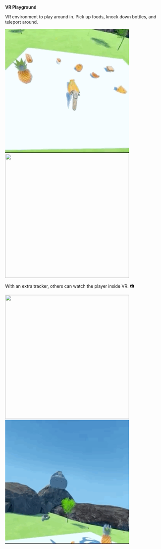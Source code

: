 **VR Playground**

VR environment to play around in.
Pick up foods, knock down bottles, and teleport around.

<img src=https://github.com/nat-w/VR-Playground/blob/master/Gifs/vr_1.gif width="400" height="400"/> <img src=https://github.com/nat-w/VR-Playground/blob/master/Gifs/vr_2.gif width="400" height="400"/>


With an extra tracker, others can watch the player inside VR. :camera:

<img src=https://github.com/nat-w/VR-Playground/blob/master/Gifs/spectator_1.gif width="400" height="400"/> <img src=https://github.com/nat-w/VR-Playground/blob/master/Gifs/spectator_2.gif width="400" height="400"/>
